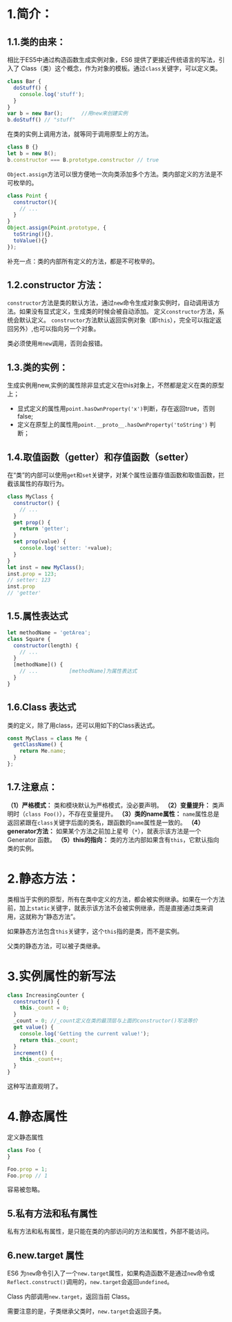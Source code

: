# 1.简介：

## 1.1.类的由来：
相比于ES5中通过构造函数生成实例对象，ES6 提供了更接近传统语言的写法，引入了 Class（类）这个概念，作为对象的模板。通过`class`关键字，可以定义类。

```javascript
class Bar {
  doStuff() {
    console.log('stuff');
  }
}
var b = new Bar();		//用new来创建实例
b.doStuff() // "stuff"
```

在类的实例上调用方法，就等同于调用原型上的方法。
```javascript
class B {}
let b = new B();
b.constructor === B.prototype.constructor // true
```

`Object.assign`方法可以很方便地一次向类添加多个方法。类内部定义的方法是不可枚举的。
```javascript
class Point {
  constructor(){
    // ...
  }
}
Object.assign(Point.prototype, {
  toString(){},
  toValue(){}
});
```
补充一点：类的内部所有定义的方法，都是不可枚举的。

## 1.2.constructor 方法：
`constructor`方法是类的默认方法，通过`new`命令生成对象实例时，自动调用该方法。如果没有显式定义，生成类的时候会被自动添加。
定义`constructor`方法，系统会默认定义。
`constructor`方法默认返回实例对象（即`this`），完全可以指定返回另外）,也可以指向另一个对象。

类必须使用`用new`调用，否则会报错。

## 1.3.类的实例：
生成实例用new,实例的属性除非显式定义在this对象上，不然都是定义在类的原型上；
- 显式定义的属性用`point.hasOwnProperty('x')`判断，存在返回true，否则false;
- 定义在原型上的属性用`point.__proto__.hasOwnProperty('toString')` 判断；

## 1.4.取值函数（getter）和存值函数（setter）

在“类”的内部可以使用`get`和`set`关键字，对某个属性设置存值函数和取值函数，拦截该属性的存取行为。
```javascript
class MyClass {
  constructor() {
    // ...
  }
  get prop() {
    return 'getter';
  }
  set prop(value) {
    console.log('setter: '+value);
  }
}
let inst = new MyClass();
inst.prop = 123;
// setter: 123
inst.prop
// 'getter'
```

## 1.5.属性表达式
```javascript
let methodName = 'getArea';
class Square {
  constructor(length) {
    // ...
  }
  [methodName]() {
    // ...			[methodName]为属性表达式
  }
}
```

## 1.6.Class 表达式
类的定义，除了用class，还可以用如下的Class表达式。
```javascript
const MyClass = class Me {
  getClassName() {
    return Me.name;
  }
};
```

## 1.7.注意点：
**（1）严格模式：**
类和模块默认为严格模式，没必要声明。
**（2）变量提升：**
类声明时（`class Foo()`），不存在变量提升。
**（3）类的name属性：**
`name`属性总是返回紧跟在`class`关键字后面的类名，跟函数的`name`属性是一致的。
**（4）generator方法：**
如果某个方法之前加上星号（`*`），就表示该方法是一个 Generator 函数。
**（5）this的指向：**
类的方法内部如果含有`this`，它默认指向类的实例。

# 2.静态方法：
类相当于实例的原型，所有在类中定义的方法，都会被实例继承。如果在一个方法前，加上`static`关键字，就表示该方法不会被实例继承，而是直接通过类来调用，这就称为“静态方法”。

如果静态方法包含`this`关键字，这个`this`指的是类，而不是实例。

父类的静态方法，可以被子类继承。

# 3.实例属性的新写法
```javascript
class IncreasingCounter {
  constructor() {
    this._count = 0;
  }
  _count = 0; //_count定义在类的最顶层与上面的constructor()写法等价
  get value() {
    console.log('Getting the current value!');
    return this._count;
  }
  increment() {
    this._count++;
  }
}
```

这种写法直观明了。

# 4.静态属性
定义静态属性
```javascript
class Foo {
}

Foo.prop = 1;
Foo.prop // 1
```
容易被忽略。

## 5.私有方法和私有属性
私有方法和私有属性，是只能在类的内部访问的方法和属性，外部不能访问。

## 6.new.target 属性
ES6 为`new`命令引入了一个`new.target`属性，如果构造函数不是通过`new`命令或`Reflect.construct()`调用的，`new.target`会返回`undefined`。

Class 内部调用`new.target`，返回当前 Class。

需要注意的是，子类继承父类时，`new.target`会返回子类。
<!--stackedit_data:
eyJoaXN0b3J5IjpbOTc0ODY4OTM1LDEyMDczOTYyMzEsNDk5MT
c4OTMxXX0=
-->